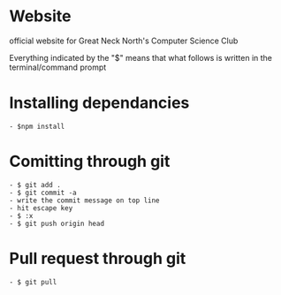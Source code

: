 # Website
official website for Great Neck North's Computer Science Club

Everything indicated by the "$" means that what follows is written in the terminal/command prompt

 # Installing dependancies

    - $npm install 
  
 # Comitting through git 
    - $ git add .
    - $ git commit -a
    - write the commit message on top line 
    - hit escape key 
    - $ :x
    - $ git push origin head
  
  # Pull request through git 
  
    - $ git pull
  
  
